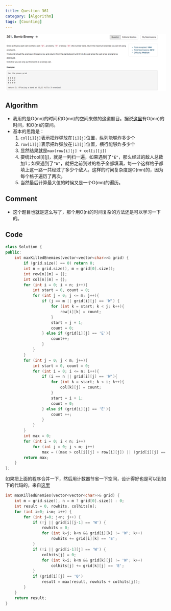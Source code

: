 ```yaml
---
title: Question 361
category: [Algorithm]
tags: [Counting]
---
```


![Description](../Assets/Figure/question361.png)

## Algorithm 

- 我用的是O(mn)的时间和O(mn)的空间来做的这道题目。据说[这里](https://discuss.leetcode.com/topic/48565/short-o-mn-solution)有O(mn)的时间，和O(n)的空间。
- 基本的思路是：
    1. `col[i][j]`表示把炸弹放在`[i][j]`位置，纵列能够炸多少个
    2. `row[i][j]`表示把炸弹放在`[i][j]`位置，横行能够炸多少个
    3. 显然结果就是`max(row[i][j] + col[i][j])`
    4. 要统计col[i][j]，就是一列扫一遍，如果遇到了`"E"`，那么经过的敌人总数加1；如果遇到了`"W"`，就把之前到过的格子全部填满，每一个这样格子都填上这一路一共经过了多少个敌人。这样的时间复杂度是O(mn)的，因为每个格子遍历了两次。
    5. 当然最后计算最大值的时候又是一个O(mn)的遍历。

## Comment

- 这个题目也就是这么写了，那个用O(n)的时间复杂的方法还是可以学习一下的。

## Code

```C++
class Solution {
public:
    int maxKilledEnemies(vector<vector<char>>& grid) {
        if (grid.size() == 0) return 0;
        int n = grid.size(), m = grid[0].size();
        int row[n][m] = {};
        int col[n][m] = {};
        for (int i = 0; i < n; i++){
            int start = 0, count = 0;
            for (int j = 0; j <= m; j++){
                if (j == m || grid[i][j] == 'W') {
                    for (int k = start; k < j; k++){
                        row[i][k] = count;
                    }
                    start = j + 1;
                    count = 0;
                } else if (grid[i][j] == 'E'){
                    count++;
                }
            }
        }
        for (int j = 0; j < m; j++){
            int start = 0, count = 0;
            for (int i = 0; i <= n; i++){
                if (i == n || grid[i][j] == 'W'){
                    for (int k = start; k < i; k++){
                        col[k][j] = count;
                    } 
                    start = i + 1;
                    count = 0;
                } else if (grid[i][j] == 'E'){
                    count ++;
                }
            }
        }
        int max = 0;
        for (int i = 0; i < n; i++)
            for (int j = 0; j < m; j++)
                max = ((max > col[i][j] + row[i][j]) || (grid[i][j] == 'E')) ? max : col[i][j] + row[i][j];
        return max;
    }
};
```

如果把上面的程序合并一下，然后用计数器节省一下空间，设计得好也是可以到如下的代码的，来自[这里](https://discuss.leetcode.com/topic/48565/short-o-mn-solution)

```C++
int maxKilledEnemies(vector<vector<char>>& grid) {
    int m = grid.size(), n = m ? grid[0].size() : 0;
    int result = 0, rowhits, colhits[n];
    for (int i=0; i<m; i++) {
        for (int j=0; j<n; j++) {
            if (!j || grid[i][j-1] == 'W') {
                rowhits = 0;
                for (int k=j; k<n && grid[i][k] != 'W'; k++)
                    rowhits += grid[i][k] == 'E';
            }
            if (!i || grid[i-1][j] == 'W') {
                colhits[j] = 0;
                for (int k=i; k<m && grid[k][j] != 'W'; k++)
                    colhits[j] += grid[k][j] == 'E';
            }
            if (grid[i][j] == '0')
                result = max(result, rowhits + colhits[j]);
        }
    }
    return result;
}
```